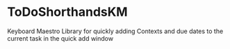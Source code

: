 ToDoShorthandsKM
================

Keyboard Maestro Library for quickly adding Contexts and due dates to the current task in the quick add window
